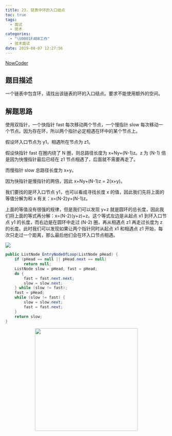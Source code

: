 ```yaml
---
title: 23. 链表中环的入口结点
toc: true
tags:
  - 面试
  - 技术
categories:
  - "\U0001F4BB工作"
  - 技术面试
date: 2019-08-07 12:27:56
---
```


[NowCoder](https://www.nowcoder.com/practice/253d2c59ec3e4bc68da16833f79a38e4?tpId=13&tqId=11208&tPage=1&rp=1&ru=/ta/coding-interviews&qru=/ta/coding-interviews/question-ranking&from=cyc_github)

## 题目描述

一个链表中包含环，请找出该链表的环的入口结点。要求不能使用额外的空间。

## 解题思路

使用双指针，一个快指针 fast 每次移动两个节点，一个慢指针 slow 每次移动一个节点。因为存在环，所以两个指针必定相遇在环中的某个节点上。

假设环入口节点为 y1，相遇所在节点为 z1。

假设快指针  fast  在圈内绕了 N 圈，则总路径长度为 x+Ny+(N-1)z。z 为 (N-1) 倍是因为快慢指针最后已经在 z1 节点相遇了，后面就不需要再走了。

而慢指针 slow 总路径长度为 x+y。

因为快指针是慢指针的两倍，因此 x+Ny+(N-1)z = 2(x+y)。

我们要找的是环入口节点 y1，也可以看成寻找长度 x 的值，因此我们先将上面的等值分解为和 x 有关：x=(N-2)y+(N-1)z。

上面的等值没有很强的规律，但是我们可以发现 y+z 就是圆环的总长度，因此我们将上面的等式再分解：x=(N-2)(y+z)+z。这个等式左边是从起点 x1 到环入口节点 y1 的长度，而右边是在圆环中走过 (N-2) 圈，再从相遇点 z1 再走过长度为 z 的长度。此时我们可以发现如果让两个指针同时从起点 x1 和相遇点 z1 开始，每次只走过一个距离，那么最后他们会在环入口节点相遇。

![](https://cs-notes-1256109796.cos.ap-guangzhou.myqcloud.com/bb7fc182-98c2-4860-8ea3-630e27a5f29f.png)

```java
public ListNode EntryNodeOfLoop(ListNode pHead) {
    if (pHead == null || pHead.next == null)
        return null;
    ListNode slow = pHead, fast = pHead;
    do {
        fast = fast.next.next;
        slow = slow.next;
    } while (slow != fast);
    fast = pHead;
    while (slow != fast) {
        slow = slow.next;
        fast = fast.next;
    }
    return slow;
}
```






<div align="center"><img width="320px" src="https://open.weixin.qq.com/qr/code?username=idealyard"></img></div>
